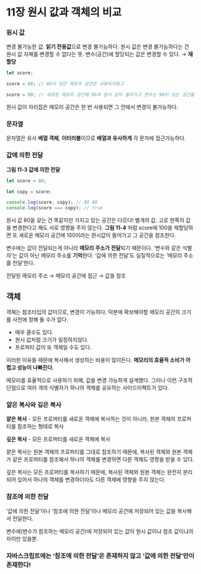# 11장 원시 값과 객체의 비교

### 원시 값

변경 불가능한 값. **읽기 전용값**으로 변경 불가능하다. 원시 값은 변경 불가능하다는 건 원시 값 자체를 변경할 수 없다는 뜻. 변수(공간)에 할당되는 값은 변경할 수 있다. → **재할당**

```jsx
let score;

score = 80; // 80이 있던 메모리 공간은 사용되지않고

score = 90; // 새로운 메모리 공간에 90의 원시 값이 들어가고 변수는 90이 있는 공간을 참조한다.
```

원시 값이 자리잡은 메모리 공간은 한 번 사용되면 그 안에서 변경이 불가능하다.

### 문자열

문자열은 유사 **배열 객체**, **이터러블**이므로 **배열과 유사하게** 각 문자에 접근가능하다.

### 값에 의한 전달

**그림 11-3 값에 의한 전달**

```jsx
let score = 80;

let copy = score;

console.log(score, copy); // 80 80
console.log(score === copy); // true
```

원시 값 80을 갖는 건 똑같지만 가지고 있는 공간은 다르다! 별개의 값. 고로 한쪽의 값을 변경한다고 해도 서로 영향을 주지 않는다. **그림 11-4** 처럼 score에 100을 재할당하면 또 새로운 메모리 공간에 100이라는 원시값이 들어가고 그 공간을 참조한다.

변수에는 값이 전달되는게 아니라 **메모리 주소가 전달**되기 때문이다. ‘변수와 같은 식별자’는 값이 아닌 메모리 주소를 **기억**한다. ‘값에 의한 전달’도 실질적으로는 ‘메모리 주소를 전달’한다.

전달된 메모리 주소 → 메모리 공간에 접근 → 값을 참조

## 객체

객체는 참조타입의 값이므로, 변경이 가능하다. 덕분에 확보해야할 메모리 공간의 크기를 사전에 정해 둘 수가 없다.

- 매우 클수도 있다.
- 원시 값처럼 크기가 일정하지않다.
- 프로퍼티 값이 또 객체일 수도 있다.

이러한 이유들 때문에 복사해서 생성하는 비용이 많이든다. **메모리의 효율적 소비가 어렵고 성능이 나빠진다.**

메모리를 효율적으로 사용하기 위해, 값을 변경 가능하게 설계했다. 그러나 이런 구조적 단점으로 여러 개의 식별자가 하나의 객체를 공유하는 사이드이펙트가 있다.

### 얕은 복사와 깊은 복사

**얕은 복사** - 모든 프로퍼티를 새로운 객체에 복사하는 것이 아니라, 원본 객체의 프로퍼티를 참조하는 형태로 복사

**깊은 복사** - 모든 프로퍼티를 새로운 객체에 복사

얕은 복사는 원본 객체의 프로퍼티를 그대로 참조하기 때문에, 복사된 객체와 원본 객체가 같은 프로퍼티를 참조해서 하나의 객체를 변경하면 다른 객체도 영향을 받을 수 있다.

깊은 복사는 모든 프로퍼티를 복사하기 때문에, 복사된 객체와 원본 객체는 완전히 분리되어 있어서 하나의 객체를 변경하더라도 다른 객체에 영향을 주지 않는다.

### 참조에 의한 전달

‘값에 의한 전달’이나 ‘참조에 의한 전달’이나 메모리 공간에 저장되어 있는 값을 복사해서 전달한다.

변수에(변수가 참조하는 메모리 공간)에 저장되어 있는 값이 원시 값이냐 참조 값이냐의 차이만 있을뿐.

### **자바스크립트에는 ‘참조에 의한 전달’은 존재하지 않고 ‘값에 의한 전달’만이 존재한다!**
